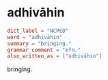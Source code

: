 # adhivāhin

``` toml
dict_label = "NCPED"
word = "adhivāhin"
summary = "bringing."
grammar_comment = "mfn."
also_written_as = ["adhivāhin"]
```

bringing.

